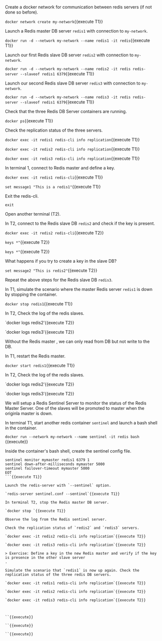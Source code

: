Create a docker network for communication between redis servers (if not done so before).

`docker network create my-network`{{execute T1}}

Launch a Redis master DB server `redis1` with connection to `my-network`.

`docker run -d --network my-network --name redis1 -it redis`{{execute T1}}

Launch our first Redis slave DB server `redis2` with connection to `my-network`. 

`docker run -d --network my-network --name redis2 -it redis redis-server --slaveof redis1 6379`{{execute T1}}

Launch our second Redis slave DB server `redis3` with connection to `my-network`.

`docker run -d --network my-network --name redis3 -it redis redis-server --slaveof redis1 6379`{{execute T1}}

Check that the three Redis DB Server containers are running.

`docker ps`{{execute T1}}


Check the replication status of the three servers.

`docker exec -it redis1 redis-cli info replication`{{execute T1}}

`docker exec -it redis2 redis-cli info replication`{{execute T1}}

`docker exec -it redis3 redis-cli info replication`{{execute T1}}


In terminal 1, connect to Redis master and define a key.

`docker exec -it redis1 redis-cli`{{execute T1}}

`set message1 "This is a redis1"`{{execute T1}}

Exit the redis-cli.

`exit`


Open another terminal (T2).

In T2, connect to the Redis slave DB `redis2` and check if the key is present.

`docker exec -it redis2 redis-cli`{{execute T2}}

`keys *"`{{execute T2}}

`keys *"`{{execute T2}}

What happens if you try to create a key in the slave DB?

`set message2 "This is redis2"`{{execute T2}}

Repeat the above steps for the Redis slave DB `redis3`.


In T1, simulate the scenario where the master Redis server `redis1` is down by stopping the container.

`docker stop redis1`{{execute T1}}

In T2, Check the log of the redis slaves.

`docker logs redis2'{{execute T2}}

`docker logs redis3'{{execute T2}}

Without the Redis master , we can only read from DB but not write to the DB.

In T1, restart the Redis master.

`docker start redis1`{{execute T1}}


In T2, Check the log of the redis slaves.

`docker logs redis2'{{execute T2}}

`docker logs redis3'{{execute T2}}


We will setup a Redis Sentinel Server to monitor the status of the Redis Master Server. One of the slaves will be promoted to master when the originla master is down.

In terminal T1, start another redis container `sentinel` and launch a bash shell in the container.

`docker run --network my-network --name sentinel -it redis bash `{{execute}}

Inside the container's bash shell, create the sentinel config file.

```cat <<EOT >sentinel.conf
sentinel monitor mymaster redis1 6379 1
sentinel down-after-milliseconds mymaster 5000
sentinel failover-timeout mymaster 5000
EOT
```{{execute T1}}

Launch the redis-server with `--sentinel` option.

`redis-server sentinel.conf --sentinel`{{execute T1}}

In terminal T2, stop the Redis master DB server. 

`docker stop `{{execute T1}}

Observe the log from the Redis sentinel server.

Check the replication status of `redis2` and `redis3` servers.

`docker exec -it redis2 redis-cli info replication`{{execute T2}}

`docker exec -it redis3 redis-cli info replication`{{execute T2}}

> Exercise: Define a key in the new Redis master and verify if the key is presence in the other slave server
.

Simulate the scenario that `redis1` is now up again. Check the replication status of the three redis DB servers.

`docker exec -it redis1 redis-cli info replication`{{execute T2}}

`docker exec -it redis2 redis-cli info replication`{{execute T2}}

`docker exec -it redis3 redis-cli info replication`{{execute T2}}



``{{execute}}

``{{execute}}

``{{execute}}